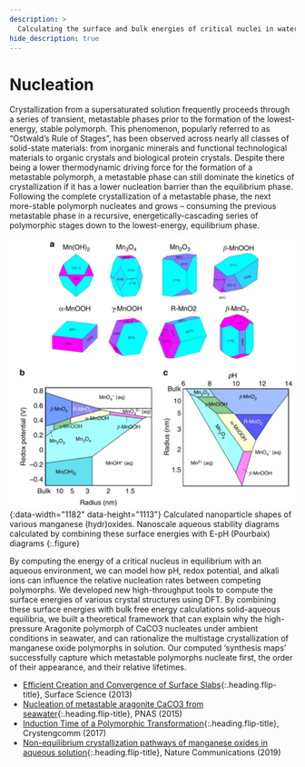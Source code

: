 ```yaml
---
description: >
  Calculating the surface and bulk energies of critical nuclei in water
hide_description: true
---
```


# Nucleation

Crystallization from a supersaturated solution frequently proceeds through a series of transient, metastable phases prior to the formation of the lowest-energy, stable polymorph. This phenomenon, popularly referred to as “Ostwald’s Rule of Stages”, has been observed across nearly all classes of solid-state materials: from inorganic minerals and functional technological materials to organic crystals and biological protein crystals. Despite there being a lower thermodynamic driving force
for the formation of a metastable polymorph, a metastable phase can still dominate the kinetics of crystallization if it has a lower nucleation barrier than the equilibrium phase. Following the complete crystallization of a metastable phase, the next more-stable polymorph nucleates and grows – consuming the previous metastable phase in a recursive, energetically-cascading series of polymorphic stages down to the lowest-energy, equilibrium phase.

![NanoscalePourbaix](/assets/img/projects/PourbaixMnOxide2.PNG){:data-width="1182" data-height="1113"}
Calculated nanoparticle shapes of various manganese (hydr)oxides. Nanoscale aqueous stability diagrams calculated by combining these surface energies with E-pH (Pourbaix) diagrams
{:.figure}

By computing the energy of a critical nucleus in equilibrium with an aqueous environment, we can model how pH, redox potential, and alkali ions can influence the relative nucleation rates between competing polymorphs.  We developed new high-throughput tools to compute the surface energies of various crystal structures using DFT. By combining these surface energies with bulk free energy calculations solid-aqueous equilibria, we built a theoretical framework that can explain why the high-pressure Aragonite polymorph of CaCO3 nucleates under ambient conditions in seawater, and can rationalize the multistage crystallization of manganese oxide polymorphs in solution. Our computed ‘synthesis maps’ successfully capture which metastable polymorphs nucleate first, the order of their appearance, and their relative lifetimes. 


* [Efficient Creation and Convergence of Surface Slabs]{:.heading.flip-title}, Surface Science (2013)
* [Nucleation of metastable aragonite CaCO3 from seawater]{:.heading.flip-title}, PNAS (2015)
* [Induction Time of a Polymorphic Transformation]{:.heading.flip-title}, Crystengcomm (2017)
* [Non-equilibrium crystallization pathways of manganese oxides in aqueous solution]{:.heading.flip-title}, Nature Communications (2019)

[Efficient Creation and Convergence of Surface Slabs]: ../../projects/SurfSci-slabs
[Induction Time of a Polymorphic Transformation]: ../../projects/Crystengcomm-Induction
[Nucleation of metastable aragonite CaCO3 from seawater]: ../../projects/PNAS-aragonite
[Non-equilibrium crystallization pathways of manganese oxides in aqueous solution]: ../../projects/NatComms-PourbaixMnOx
